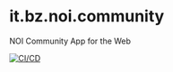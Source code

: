 # it.bz.noi.community
NOI Community App for the Web

[![CI/CD](https://github.com/noi-techpark/it.bz.noi.community/actions/workflows/main.yml/badge.svg)](https://github.com/noi-techpark/it.bz.noi.community/actions/workflows/main.yml)
